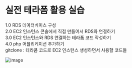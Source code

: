 # 실전 테라폼 활용 실습
1.0 RDS 데이터베이스 구성 <br>
2.0 EC2 인스턴스 콘솔에서 직접 만들어서 RDS와 연결하기 <br>
3.0 EC2 인스턴스와 RDS 연결하는 테라폼 코드 작성하기 <br>
4.0 php 어플리케이션 추가하기 <br>
gitclone : 테라폼 코드로 EC2 인스턴스 생성하면서 사용할 코드들 <br>

![image](https://github.com/user-attachments/assets/39f3500d-c492-49d4-880a-ca8dc25d0a57)
